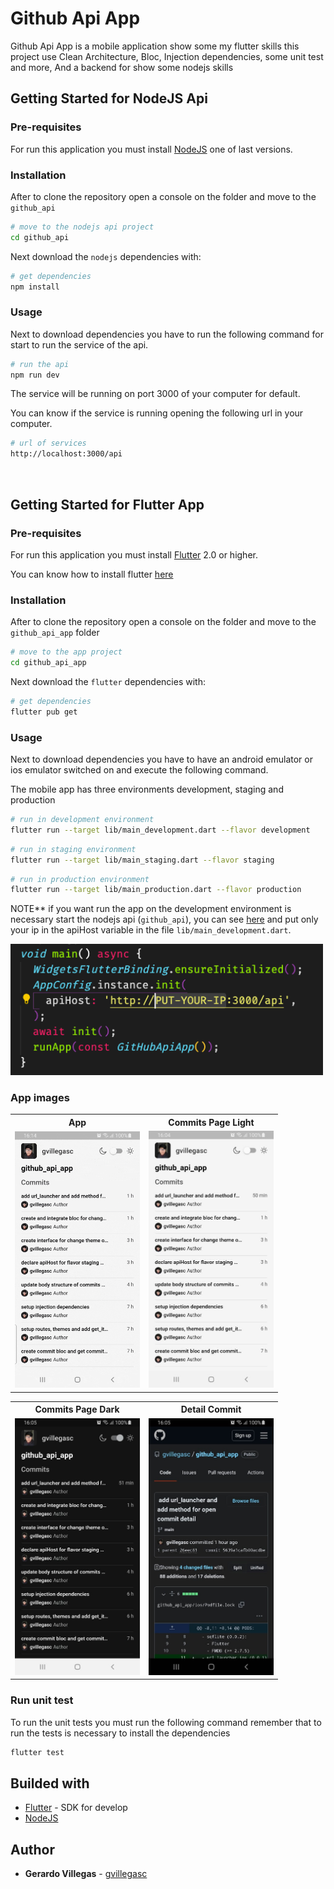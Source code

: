 # Github Api App

Github Api App is a mobile application show some my flutter skills this project use Clean Architecture, Bloc, Injection dependencies, some unit test and more, And a backend for show some nodejs skills

## Getting Started for NodeJS Api

### Pre-requisites

For run this application you must install [NodeJS](https://nodejs.org/es/) one of last versions.

### Installation
After to clone the repository open a console on the folder and move to the `github_api`
```bash
# move to the nodejs api project
cd github_api
```
Next download the `nodejs` dependencies with:
```bash
# get dependencies
npm install
```
### Usage

Next to download dependencies you have to run the following command for start to run the service of the api.

```bash
# run the api
npm run dev
```
The service will be running on port 3000 of your computer for default.

You can know if the service is running opening the following url in your computer.

```bash
# url of services
http://localhost:3000/api
```

<br>

## Getting Started for Flutter App

### Pre-requisites

For run this application you must install [Flutter](https://flutter.dev/) 2.0 or higher.

You can know how to install flutter [here](https://flutter.dev/docs/get-started/install)

### Installation

After to clone the repository open a console on the folder and move to the `github_api_app` folder

```bash
# move to the app project
cd github_api_app
```
Next download the `flutter` dependencies with:
```bash
# get dependencies
flutter pub get
```

### Usage

Next to download dependencies you have to have an android emulator or ios emulator switched on and execute the following command.

The mobile app has three environments development, staging and production

```bash
# run in development environment
flutter run --target lib/main_development.dart --flavor development
```
```bash
# run in staging environment
flutter run --target lib/main_staging.dart --flavor staging
```
```bash
# run in production environment
flutter run --target lib/main_production.dart --flavor production
```
NOTE** if you want run the app on the development environment is necessary start the nodejs api (`github_api`), you can see [here](#getting-started-for-nodejs-api) and put only your ip in the apiHost variable in the file `lib/main_development.dart`.

<img src="./readme-images/main_development.png" width="500"/>


### App images
<table>
    <tr>
        <th>App</th>
        <th>Commits Page Light</th>
    </tr>
	<tr>
        <td><img src="./readme-images/app.gif" alt="app" width="200"/></td>
        <td><img src="./readme-images/app-light-theme.jpeg" alt="app-light-theme" width="200"/></td>        
	</tr>
</table>

<table>
    <tr>
        <th>Commits Page Dark</th>
        <th>Detail Commit</th>
    </tr>
	<tr>
        <td><img src="./readme-images/app-dark-theme.jpeg" alt="app-dark-theme" width="200"/></td>
        <td><img src="./readme-images/commit-detail.jpeg" alt="detail-commit" width="200"/></td>
	</tr>
</table>

### Run unit test

To run the unit tests you must run the following command remember that to run the tests is necessary to install the dependencies

```bash
flutter test
```

## Builded with

- [Flutter](https://flutter.dev/) - SDK for develop
- [NodeJS](https://nodejs.org/es/)

## Author

- **Gerardo Villegas** - [gvillegasc](https://github.com/gvillegasc)
